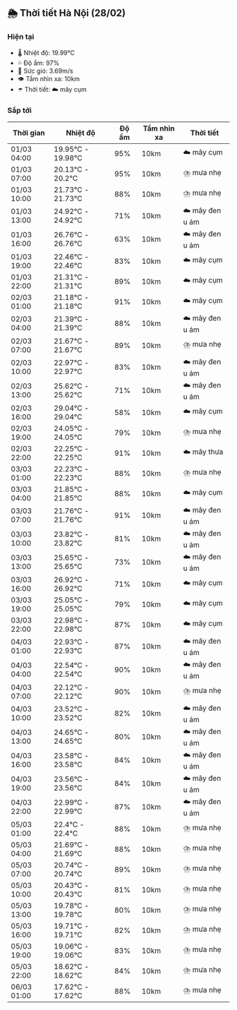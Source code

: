 ## 🌦️ Thời tiết Hà Nội (28/02)

### Hiện tại

- 🌡️ Nhiệt độ: 19.99℃
- 💦 Độ ẩm: 97%
- 💨 Sức gió: 3.69m/s
- 👁️ Tầm nhìn xa: 10km
- ☂️ Thời tiết: ☁️ mây cụm

### Sắp tới

| Thời gian | Nhiệt độ | Độ ẩm | Tầm nhìn xa | Thời tiết |
| --- | --- | --- | --- | --- |
| 01/03 04:00 | 19.95℃ - 19.98℃ | 95% | 10km | ☁️ mây cụm |
| 01/03 07:00 | 20.13℃ - 20.2℃ | 95% | 10km | ⛈️ mưa nhẹ |
| 01/03 10:00 | 21.73℃ - 21.73℃ | 88% | 10km | ⛈️ mưa nhẹ |
| 01/03 13:00 | 24.92℃ - 24.92℃ | 71% | 10km | ☁️ mây đen u ám |
| 01/03 16:00 | 26.76℃ - 26.76℃ | 63% | 10km | ☁️ mây đen u ám |
| 01/03 19:00 | 22.46℃ - 22.46℃ | 83% | 10km | ☁️ mây cụm |
| 01/03 22:00 | 21.31℃ - 21.31℃ | 89% | 10km | ☁️ mây cụm |
| 02/03 01:00 | 21.18℃ - 21.18℃ | 91% | 10km | ☁️ mây cụm |
| 02/03 04:00 | 21.39℃ - 21.39℃ | 88% | 10km | ☁️ mây đen u ám |
| 02/03 07:00 | 21.67℃ - 21.67℃ | 89% | 10km | ⛈️ mưa nhẹ |
| 02/03 10:00 | 22.97℃ - 22.97℃ | 83% | 10km | ☁️ mây đen u ám |
| 02/03 13:00 | 25.62℃ - 25.62℃ | 71% | 10km | ☁️ mây đen u ám |
| 02/03 16:00 | 29.04℃ - 29.04℃ | 58% | 10km | ☁️ mây cụm |
| 02/03 19:00 | 24.05℃ - 24.05℃ | 79% | 10km | ⛈️ mưa nhẹ |
| 02/03 22:00 | 22.25℃ - 22.25℃ | 91% | 10km | ☁️ mây thưa |
| 03/03 01:00 | 22.23℃ - 22.23℃ | 88% | 10km | ⛈️ mưa nhẹ |
| 03/03 04:00 | 21.85℃ - 21.85℃ | 88% | 10km | ☁️ mây cụm |
| 03/03 07:00 | 21.76℃ - 21.76℃ | 91% | 10km | ☁️ mây đen u ám |
| 03/03 10:00 | 23.82℃ - 23.82℃ | 81% | 10km | ☁️ mây đen u ám |
| 03/03 13:00 | 25.65℃ - 25.65℃ | 73% | 10km | ☁️ mây đen u ám |
| 03/03 16:00 | 26.92℃ - 26.92℃ | 71% | 10km | ☁️ mây cụm |
| 03/03 19:00 | 25.05℃ - 25.05℃ | 79% | 10km | ☁️ mây cụm |
| 03/03 22:00 | 22.98℃ - 22.98℃ | 87% | 10km | ☁️ mây cụm |
| 04/03 01:00 | 22.93℃ - 22.93℃ | 87% | 10km | ☁️ mây đen u ám |
| 04/03 04:00 | 22.54℃ - 22.54℃ | 90% | 10km | ☁️ mây đen u ám |
| 04/03 07:00 | 22.12℃ - 22.12℃ | 90% | 10km | ⛈️ mưa nhẹ |
| 04/03 10:00 | 23.52℃ - 23.52℃ | 82% | 10km | ☁️ mây đen u ám |
| 04/03 13:00 | 24.65℃ - 24.65℃ | 80% | 10km | ☁️ mây đen u ám |
| 04/03 16:00 | 23.58℃ - 23.58℃ | 84% | 10km | ☁️ mây đen u ám |
| 04/03 19:00 | 23.56℃ - 23.56℃ | 84% | 10km | ☁️ mây đen u ám |
| 04/03 22:00 | 22.99℃ - 22.99℃ | 87% | 10km | ☁️ mây đen u ám |
| 05/03 01:00 | 22.4℃ - 22.4℃ | 88% | 10km | ⛈️ mưa nhẹ |
| 05/03 04:00 | 21.69℃ - 21.69℃ | 88% | 10km | ⛈️ mưa nhẹ |
| 05/03 07:00 | 20.74℃ - 20.74℃ | 89% | 10km | ⛈️ mưa nhẹ |
| 05/03 10:00 | 20.43℃ - 20.43℃ | 81% | 10km | ⛈️ mưa nhẹ |
| 05/03 13:00 | 19.78℃ - 19.78℃ | 80% | 10km | ⛈️ mưa nhẹ |
| 05/03 16:00 | 19.71℃ - 19.71℃ | 82% | 10km | ⛈️ mưa nhẹ |
| 05/03 19:00 | 19.06℃ - 19.06℃ | 83% | 10km | ⛈️ mưa nhẹ |
| 05/03 22:00 | 18.62℃ - 18.62℃ | 84% | 10km | ⛈️ mưa nhẹ |
| 06/03 01:00 | 17.62℃ - 17.62℃ | 88% | 10km | ⛈️ mưa nhẹ |
